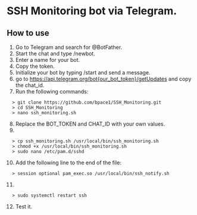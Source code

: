 # SSH Monitoring bot via Telegram.

## How to use
1. Go to Telegram and search for @BotFather.
2. Start the chat and type /newbot.
3. Enter a name for your bot.
4. Copy the token.
5. Initialize your bot by typing /start and send a message.
6. go to https://api.telegram.org/bot{our_bot_token}/getUpdates and copy the chat_id.
7. Run the following commands:
```
  > git clone https://github.com/bpace1/SSH_Monitoring.git
  > cd SSH_Monitoring
  > nano ssh_monitoring.sh

```
8. Replace the BOT_TOKEN and CHAT_ID with your own values.
9. 
```
  > cp ssh_monitoring.sh /usr/local/bin/ssh_monitoring.sh
  > chmod +x /usr/local/bin/ssh_monitoring.sh
  > sudo nano /etc/pam.d/sshd
```
10. Add the following line to the end of the file:
```
  > session optional pam_exec.so /usr/local/bin/ssh_notify.sh
```
11.
``` 
  > sudo systemctl restart ssh
```
12. Test it.

